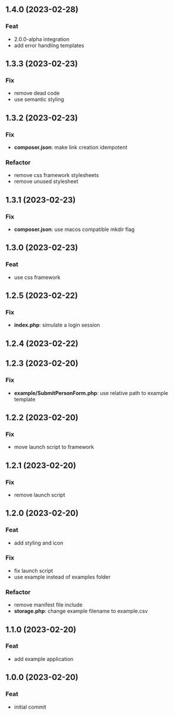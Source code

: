 ## 1.4.0 (2023-02-28)

### Feat

- 2.0.0-alpha integration
- add error handling templates

## 1.3.3 (2023-02-23)

### Fix

- remove dead code
- use semantic styling

## 1.3.2 (2023-02-23)

### Fix

- **composer.json**: make link creation idempotent

### Refactor

- remove css framework stylesheets
- remove unused stylesheet

## 1.3.1 (2023-02-23)

### Fix

- **composer.json**: use macos compatible mkdir flag

## 1.3.0 (2023-02-23)

### Feat

- use css framework

## 1.2.5 (2023-02-22)

### Fix

- **index.php**: simulate a login session

## 1.2.4 (2023-02-22)

## 1.2.3 (2023-02-20)

### Fix

- **example/SubmitPersonForm.php**: use relative path to example template

## 1.2.2 (2023-02-20)

### Fix

- move launch script to framework

## 1.2.1 (2023-02-20)

### Fix

- remove launch script

## 1.2.0 (2023-02-20)

### Feat

- add styling and icon

### Fix

- fix launch script
- use example instead of examples folder

### Refactor

- remove manifest file include
- **storage.php**: change example filename to example.csv

## 1.1.0 (2023-02-20)

### Feat

- add example application

## 1.0.0 (2023-02-20)

### Feat

- initial commit
